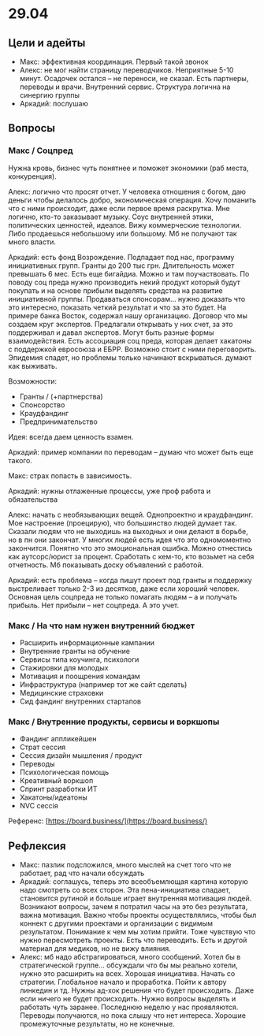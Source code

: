 # 29.04

## Цели и адейты

* Макс: эффективная координация. Первый такой звонок
* Алекс: не мог найти страницу переводчиков. Неприятные 5-10 минут. Осадочек остался – не переноси, не сказал. Есть партнеры, переводы и врачи. Внутренний сервис. Структура логична на синергию группы
* Аркадий: послушаю

## Вопросы

### Макс / Соцпред

Нужна кровь, бизнес чуть понятнее и поможет экономики \(раб места, конкуренция\).

Алекс: логично что просят отчет. У человека отношения с богом, даю деньги чтобы делалось добро, экономическая операция. Хочу поманить что с ними происходит, даже если первое время раскрутка. Мне логично, кто-то заказывает музыку. Соус внутренней этики, политических ценностей, идеалов. Вижу коммерческие технологии. Либо продаешься небольшому или большому. Мб не получают так много власти.

Аркадий: есть фонд Возрождение. Подпадает под нас, программу инициативных групп. Гранты до 200 тыс грн. Длительность может превышать 6 мес. Есть еще бигайдиа. Можно и там поучаствовать. По поводу соц преда нужно производить некий продукт который будут покупать и на основе прибыли выделять средства на развитие инициативной группы. Продаваться спонсорам... нужно доказать что это интересно, показать четкий результат и что за это будет. На примере банка Восток, содержал нашу организацию. Договор что мы создаем круг экспертов. Предлагали открывать у них счет, за это поддерживал и давал экспертов. Могут быть разные формы взаимодействия. Есть ассоциация соц преда, которая делает хакатоны с поддержкой евросоюза и ЕБРР. Возможно стоит с ними переговорить. Эпидемия спадет, но проблемы только начинают вскрываться. думают как выживать.

Возможности:

* Гранты / \(+партнерства\)
* Спонсорство
* Краудфандинг
* Предпринимательство

Идея: всегда даем ценность взамен.

Аркадий: пример компании по переводам – думаю что может быть еще такого.

Макс: страх попасть в зависимость.

Аркадий: нужны отлаженные процессы, уже проф работа и обязательства

Алекс: начать с необязывающих вещей. Однопроектно и краудфандинг. Мое настроение \(проецирую\), что большинство людей думает так. Сказали людям что не выходишь на выходных и они делают в борьбе, но в пн они закончат. У многих людей есть идея что это одномоментно закончится. Понятно что это эмоциональная ошибка. Можно отнестись как аутсорс/юрист за процент. Сработать с кем-то, кто возьмет на себя отчетность. Мб показывать доску объявлений с работой.

Аркадий: есть проблема – когда пишут проект под гранты и поддержку выстреливает только 2-3 из десятков, даже если хороший человек.  Основная цель соцпреда не только помагать людям – а и получать прибыль. Нет прибыли – нет соцпреда. А это учет.

### Макс / На что нам нужен внутренний бюджет

* Расширить информационные кампании
* Внутренние гранты на обучение
* Сервисы типа коучинга, психологи
* Стажировки для молодых 
* Мотивация и поощрения командам
* Инфраструктура \(например тот же сайт сделать\)
* Медицинские страховки
* Сид фандинг внутренних стартапов

### Макс / Внутренние продукты, сервисы и воркшопы

* Фандинг аппликейшен
* Страт сессия
* Сессия дизайн мышления / продукт
* Переводы
* Психологическая помощь
* Креативный воркшоп
* Спринт разработки ИТ
* Хакатоны/идеатоны
* NVC сессія

Референс: [https://board.business/](https://board.business/)

## Рефлексия

* Макс: пазлик подсложился, много мыслей на счет того что не работает, рад что начали обсуждать
* Аркадий: соглашусь, теперь это всеобъемлющая картина которую надо смотреть со всех сторон. Эта пена-инициатива спадает, становится рутиной и больше играет внутренняя мотивация людей. Возникают вопросы, зачем я потратил часы на это без результата, важна мотивация. Важно чтобы проекты осуществлялись, чтобы был коннект с другими проектами и организации с видимым результатом. Понимание к чем мы хотим прийти. Тоже чувствую что нужно пересмотреть проекты. Есть что переводить. Есть и другой материал для медиков, но не вижу влияния.
* Алекс: мб надо абстрагироваться, много сообщений. Хотел бы в стратегической группе... обсуждали что бы мы реально хотели, нужно это расширить на всех. Хорошая инициатива. Начать со стратегии. Глобальное начало и проработка. Пойти к автору линкедин и тд. Нужны ад-хок решения что будет происходить. Даже если ничего не будет происходить. Нужно вопросы выделять и работать чуть заранее. Последнюю неделю у нас проявляются. Переводы получаются, но пока слышу что нет интереса. Хорошие промежуточные результаты, но не конечные. 

